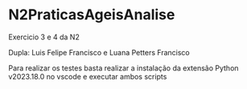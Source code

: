 # N2PraticasAgeisAnalise
Exercicio 3 e 4 da N2

Dupla: Luis Felipe Francisco e Luana Petters Francisco 

Para realizar os testes basta realizar a instalação da extensão Python v2023.18.0 no vscode e executar ambos scripts 
